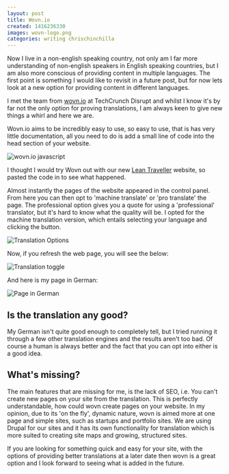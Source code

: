 ```yaml
---
layout: post
title: Wovn.io
created: 1416236330
images: wovn-logo.png
categories: writing chrischinchilla
---
```


Now I live in a non-english speaking country, not only am I far more understanding of non-english speakers in English speaking countries, but I am also more conscious of providing content in multiple languages. The first point is something I would like to revisit in a future post, but for now lets look at a new option for providing content in different languages.

I met the team from [wovn.io](https://wovn.io) at TechCrunch Disrupt and whilst I know it's by far not the only option for proving translations, I am always keen to give new things a whirl and here we are.

Wovn.io aims to be incredibly easy to use, so easy to use, that is has very little documentation, all you need to do is add a small line of code into the head section of your website.

![wovn.io javascript](wovn_1.png)

I thought I would try Wovn out with our new [Lean Traveller](https://theleantraveller.com) website, so pasted the code in to see what happened.

Almost instantly the pages of the website appeared in the control panel. From here you can then opt to 'machine translate' or 'pro translate' the page. The professional option gives you a quote for using a 'professional' translator, but it's hard to know what the quality will be. I opted for the machine translation version, which entails selecting your language and clicking the button.

![Translation Options](wovn_2.png)

Now, if you refresh the web page, you will see the below:

![Translation toggle](wovn_3.png)

And here is my page in German:

![Page in German](wovn_4.png)

## Is the translation any good?
My German isn't quite good enough to completely tell, but I tried running it through a few other translation engines and the results aren't too bad. Of course a human is always better and the fact that you can opt into either is a good idea.

## What's missing?
The main features that are missing for me, is the lack of SEO, i.e. You can't create new pages on your site from the translation. This is perfectly understandable, how could wovn create pages on your website. In my opinion, due to its 'on the fly', dynamic nature, wovn is aimed more at one page and simple sites, such as startups and portfolio sites. We are using Drupal for our sites and it has its own functionality for translation which is more suited to creating site maps and growing, structured sites.

If you are looking for something quick and easy for your site, with the options of providing better translations at a later date then wovn is a great option and I look forward to seeing what is added in the future.

